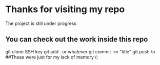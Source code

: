 # Thanks for visiting my repo
The project is still under progress
## You can check out the work inside this repo
git clone SSH key
git add . or whatever 
git commit -m "title"
git push   \n
##These were just for my lack of memory (:
